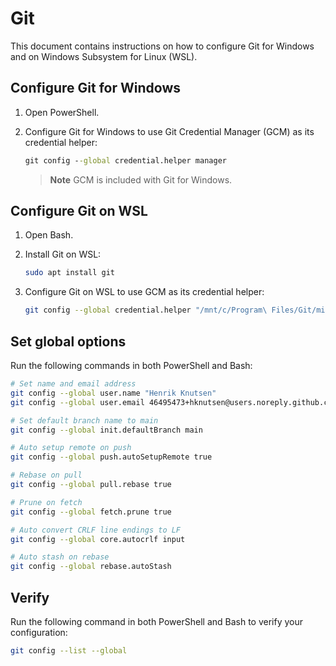 # Git

This document contains instructions on how to configure Git for Windows and on Windows Subsystem for Linux (WSL).

## Configure Git for Windows

1. Open PowerShell.

1. Configure Git for Windows to use Git Credential Manager (GCM) as its credential helper:

   ```cmd
   git config --global credential.helper manager
   ```

   > **Note** GCM is included with Git for Windows.

## Configure Git on WSL

1. Open Bash.

1. Install Git on WSL:

   ```bash
   sudo apt install git
   ```

1. Configure Git on WSL to use GCM as its credential helper:

   ```bash
   git config --global credential.helper "/mnt/c/Program\ Files/Git/mingw64/bin/git-credential-manager.exe"
   ```

## Set global options

Run the following commands in both PowerShell and Bash:

```bash
# Set name and email address
git config --global user.name "Henrik Knutsen"
git config --global user.email 46495473+hknutsen@users.noreply.github.com

# Set default branch name to main
git config --global init.defaultBranch main

# Auto setup remote on push
git config --global push.autoSetupRemote true

# Rebase on pull
git config --global pull.rebase true

# Prune on fetch
git config --global fetch.prune true

# Auto convert CRLF line endings to LF
git config --global core.autocrlf input

# Auto stash on rebase
git config --global rebase.autoStash
```

## Verify

Run the following command in both PowerShell and Bash to verify your configuration:

```bash
git config --list --global
```
